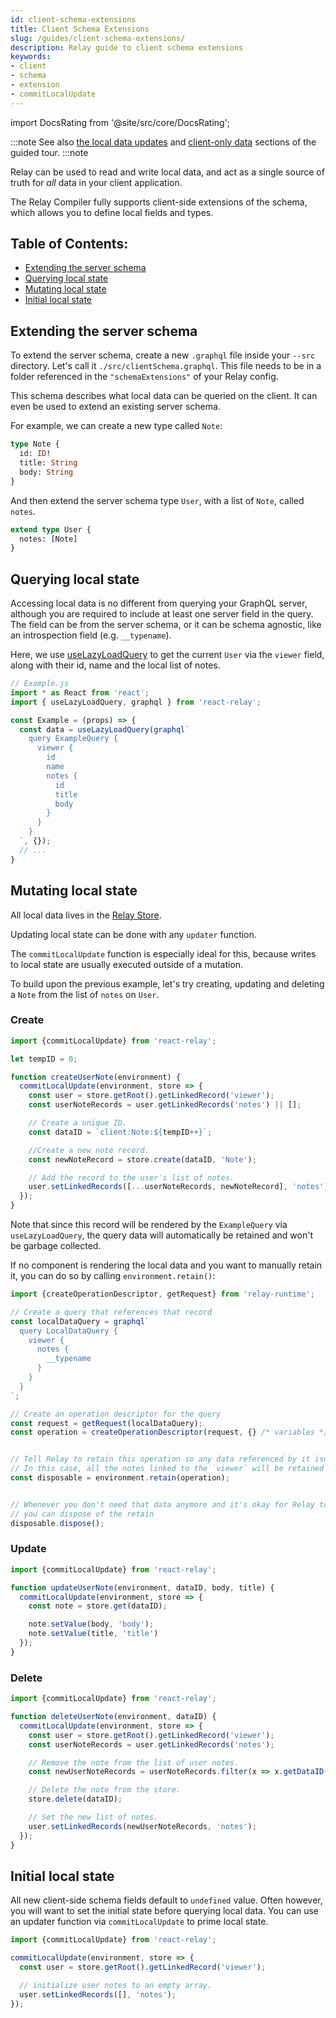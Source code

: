 ```yaml
---
id: client-schema-extensions
title: Client Schema Extensions
slug: /guides/client-schema-extensions/
description: Relay guide to client schema extensions
keywords:
- client
- schema
- extension
- commitLocalUpdate
---
```


import DocsRating from '@site/src/core/DocsRating';

:::note
See also [the local data updates](../../guided-tour/updating-data/local-data-updates/) and [client-only data](../../guided-tour/updating-data/client-only-data/) sections of the guided tour.
:::note

Relay can be used to read and write local data, and act as a single source of truth for _all_ data in your client application.

The Relay Compiler fully supports client-side extensions of the schema, which allows you to define local fields and types.

## Table of Contents:

-   [Extending the server schema](#extending-the-server-schema)
-   [Querying local state](#querying-local-state)
-   [Mutating local state](#mutating-local-state)
-   [Initial local state](#initial-local-state)

## Extending the server schema

To extend the server schema, create a new `.graphql` file inside your `--src` directory.
Let's call it `./src/clientSchema.graphql`.
This file needs to be in a folder referenced in the `"schemaExtensions"` of your Relay config.

This schema describes what local data can be queried on the client.
It can even be used to extend an existing server schema.

For example, we can create a new type called `Note`:

```graphql
type Note {
  id: ID!
  title: String
  body: String
}
```

And then extend the server schema type `User`, with a list of `Note`, called `notes`.

```graphql
extend type User {
  notes: [Note]
}
```

## Querying local state

Accessing local data is no different from querying your GraphQL server, although you are required to include at least one server field in the query.
The field can be from the server schema, or it can be schema agnostic, like an introspection field (e.g. `__typename`).

Here, we use [useLazyLoadQuery](../../api-reference/use-lazy-load-query) to get the current `User` via the `viewer` field, along with their id, name and the local list of notes.

```javascript
// Example.js
import * as React from 'react';
import { useLazyLoadQuery, graphql } from 'react-relay';

const Example = (props) => {
  const data = useLazyLoadQuery(graphql`
    query ExampleQuery {
      viewer {
        id
        name
        notes {
          id
          title
          body
        }
      }
    }
  `, {});
  // ...
}
```

## Mutating local state

All local data lives in the [Relay Store](../../api-reference/store/).

Updating local state can be done with any `updater` function.

The `commitLocalUpdate` function is especially ideal for this, because writes to local state are usually executed outside of a mutation.

To build upon the previous example, let's try creating, updating and deleting a `Note` from the list of `notes` on `User`.

### Create

```javascript
import {commitLocalUpdate} from 'react-relay';

let tempID = 0;

function createUserNote(environment) {
  commitLocalUpdate(environment, store => {
    const user = store.getRoot().getLinkedRecord('viewer');
    const userNoteRecords = user.getLinkedRecords('notes') || [];

    // Create a unique ID.
    const dataID = `client:Note:${tempID++}`;

    //Create a new note record.
    const newNoteRecord = store.create(dataID, 'Note');

    // Add the record to the user's list of notes.
    user.setLinkedRecords([...userNoteRecords, newNoteRecord], 'notes');
  });
}
```

Note that since this record will be rendered by the `ExampleQuery` via `useLazyLoadQuery`, the query data will automatically be retained and won't be garbage collected.

If no component is rendering the local data and you want to manually retain it, you can do so by calling `environment.retain()`:

```javascript
import {createOperationDescriptor, getRequest} from 'relay-runtime';

// Create a query that references that record
const localDataQuery = graphql`
  query LocalDataQuery {
    viewer {
      notes {
        __typename
      }
    }
  }
`;

// Create an operation descriptor for the query
const request = getRequest(localDataQuery);
const operation = createOperationDescriptor(request, {} /* variables */);


// Tell Relay to retain this operation so any data referenced by it isn't garbage collected
// In this case, all the notes linked to the `viewer` will be retained
const disposable = environment.retain(operation);


// Whenever you don't need that data anymore and it's okay for Relay to garbage collect it,
// you can dispose of the retain
disposable.dispose();
```

### Update

```javascript
import {commitLocalUpdate} from 'react-relay';

function updateUserNote(environment, dataID, body, title) {
  commitLocalUpdate(environment, store => {
    const note = store.get(dataID);

    note.setValue(body, 'body');
    note.setValue(title, 'title')
  });
}
```

### Delete

```javascript
import {commitLocalUpdate} from 'react-relay';

function deleteUserNote(environment, dataID) {
  commitLocalUpdate(environment, store => {
    const user = store.getRoot().getLinkedRecord('viewer');
    const userNoteRecords = user.getLinkedRecords('notes');

    // Remove the note from the list of user notes.
    const newUserNoteRecords = userNoteRecords.filter(x => x.getDataID() !== dataID);

    // Delete the note from the store.
    store.delete(dataID);

    // Set the new list of notes.
    user.setLinkedRecords(newUserNoteRecords, 'notes');
  });
}
```

## Initial local state

All new client-side schema fields default to `undefined` value. Often however, you will want to set the initial state before querying local data.
You can use an updater function via `commitLocalUpdate` to prime local state.

```javascript
import {commitLocalUpdate} from 'react-relay';

commitLocalUpdate(environment, store => {
  const user = store.getRoot().getLinkedRecord('viewer');

  // initialize user notes to an empty array.
  user.setLinkedRecords([], 'notes');
});
```

<DocsRating />
